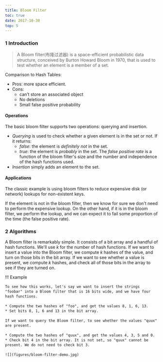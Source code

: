 ```yaml
---
title: Bloom Filter
toc: true
date: 2017-10-30
top: 5
---
```


### 1 Introduction

> A Bloom filter(布隆过滤器) is a space-efficient probabilistic data structure, conceived by Burton Howard Bloom in 1970, that is used to test whether an element is a member of a set.

Comparison to Hash Tables: 

* Pros: more space efficient. 
* Cons:
    * can’t store an associated object
    * No deletions
    * Small false positive probability

#### Operations

The basic bloom filter supports two operations: querying and insertion.

* *Querying* is used to check whether a given element is in the set or not. If it returns:
    * *false*: the element is *definitely not* in the set.
    * *true*: the element is *probably* in the set. The *false positive rate* is a function of the bloom filter's size and the number and independence of the hash functions used.
* *Insertion* simply adds an element to the set.    
    
#### Applications

The classic example is using bloom filters to reduce expensive disk (or network) lookups for non-existent keys.

If the element is not in the bloom filter, then we know for sure we don't need to perform the expensive lookup. On the other hand, if it is in the bloom filter, we perform the lookup, and we can expect it to fail some proportion of the time (the false positive rate).

### 2 Algorithms

A Bloom filter is remarkably simple. It consists of a bit array and a handful of hash functions. We'll use $k$ for the number of hash functions. If we want to insert a value into the Bloom filter, we compute $k$ hashes of the value, and turn on those bits in the bit array. If we want to see whether a value is present, we compute $k$ hashes, and check all of those bits in the array to see if they are turned on.

!!! Example

    To see how this works, let's say we want to insert the strings "foobar" into a Bloom filter that is 16 bits wide, and we have four hash functions.
    
    * Compute the two hashes of "foo", and get the values 8, 1, 6, 13.
    * Set bits 8, 1, 6 and 13 in the bit array. 
    
    If we want to query the Bloom filter, to see whether the values "quux" are present.
    
    * Compute the two hashes of "quux", and get the values 4, 3, 5 and 0.
    * Check bit 4 in the bit array. It is not set, so "quux" cannot be present. We do not need to check bit 3.

    ![](figures/bloom-filter-demo.jpg)
